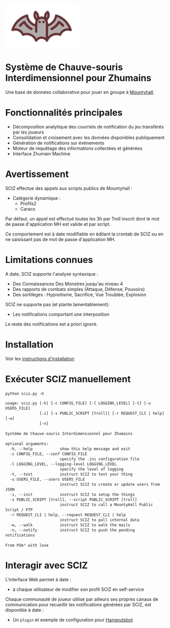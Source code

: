 ![SCIZ LOGO](web/public/images/sciz-logo-quarter.png)
# Système de Chauve-souris Interdimensionnel pour Zhumains

Une base de données collaborative pour jouer en groupe à [Mountyhall](https://www.mountyhall.com).

# Fonctionnalités principales

* Décomposition analytique des courriels de notification du jeu transférés par les joueurs
* Consolidation et croisement avec les données disponibles publiquement
* Génération de notifications sur évènements
* Moteur de requêtage des informations collectées et générées
* Interface Zhumain Machine

# Avertissement

SCIZ effectue des appels aux scripts publics de Mountyhall :
  - Catégorie dynamique :
    - Profils2
    - Caracs

Par défaut, un appel est effectué toutes les 3h par Troll inscrit dont le mot de passe d'application MH est valide et par script.

Ce comportement est à date modifiable en éditant la crontab de SCIZ ou en ne saisissant pas de mot de passe d'application MH.

# Limitations connues

A date, SCIZ supporte l'analyse syntaxique :
  * Des Connaissances Des Monstres jusqu'au niveau 4
  * Des rapports de combats simples (Attaque, Défense, Pouvoirs)
  * Des sortilèges : Hypnotisme, Sacrifice, Vue Troublée, Explosion

SCIZ ne supporte pas (et plante lamentablement):
  * Les notifications comportant une interposition

Le reste des notifications est a priori ignoré.

# Installation
Voir les [instructions d'installation](INSTALL.md)

# Exécuter SCIZ manuellement
```python sciz.py -h```

```
usage: sciz.py [-h] [-c CONFIG_FILE] [-l LOGGING_LEVEL] [-t] [-u USERS_FILE]
               [-i] [-s PUBLIC_SCRIPT [troll]] [-r REQUEST_CLI | help] [-w]
               [-n]

Système de Chauve-souris Interdimensionnel pour Zhumains

optional arguments:
  -h, --help            show this help message and exit
  -c CONFIG_FILE, --conf CONFIG_FILE
                        specify the .ini configuration file
  -l LOGGING_LEVEL, --logging-level LOGGING_LEVEL
                        specify the level of logging
  -t, --test            instruct SCIZ to test your thing
  -u USERS_FILE, --users USERS_FILE
                        instruct SCIZ to create or update users from JSON
  -i, --init            instruct SCIZ to setup the things
  -s PUBLIC_SCRIPT [troll], --script PUBLIC_SCRIPT [troll]
                        instruct SCIZ to call a MountyHall Public Script / FTP
  -r REQUEST_CLI | help, --request REQUEST_CLI | help
                        instruct SCIZ to pull internal data
  -w, --walk            instruct SCIZ to walk the mails
  -n, --notify          instruct SCIZ to push the pending notifications

From Põm³ with love
```

# Interagir avec SCIZ

L'interface Web permet à date :
  - à chaque utilisateur de modifier son profil SCIZ en self-service

Chaque communauté de joueur utilise par ailleurs ses propres canaux de communication pour recueillir les notifications générées par SCIZ, est disponible à date :
  * Un ```plugin``` et exemple de configuration pour [Hangoutsbot](https://github.com/hangoutsbot/hangoutsbot)
